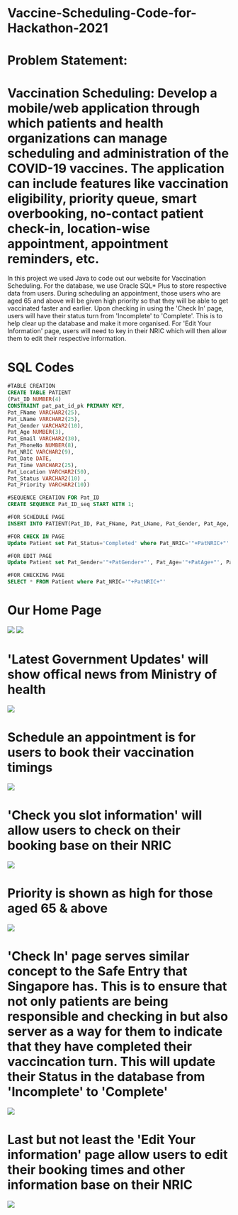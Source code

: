 # Vaccine-Scheduling-Code-for-Hackathon-2021
# Problem Statement: 
# Vaccination Scheduling: Develop a mobile/web application through which patients and health organizations can manage scheduling and administration of the COVID-19 vaccines. The application can include features like vaccination eligibility, priority queue, smart overbooking, no-contact patient check-in, location-wise appointment, appointment reminders, etc.

In this project we used Java to code out our website for Vaccination Scheduling. For the database, we use Oracle SQL* Plus to store respective data from users. During scheduling an appointment, those users who are aged 65 and above will be given high priority so that they will be able to get vaccinated faster and earlier. Upon checking in using the 'Check In' page, users will have their status turn from 'Incomplete' to 'Complete'. This is to help clear up the database and make it more organised. For 'Edit Your Information' page, users will need to key in their NRIC which will then allow them to edit their respective information.

# SQL Codes
```sql
#TABLE CREATION
CREATE TABLE PATIENT
(Pat_ID NUMBER(4)
CONSTRAINT pat_pat_id_pk PRIMARY KEY,
Pat_FName VARCHAR2(25),
Pat_LName VARCHAR2(25),
Pat_Gender VARCHAR2(10),
Pat_Age NUMBER(3),
Pat_Email VARCHAR2(30),
Pat_PhoneNo NUMBER(8),
Pat_NRIC VARCHAR2(9),
Pat_Date DATE,
Pat_Time VARCHAR2(25),
Pat_Location VARCHAR2(50),
Pat_Status VARCHAR2(10) ,
Pat_Priority VARCHAR2(10))

#SEQUENCE CREATION FOR Pat_ID
CREATE SEQUENCE Pat_ID_seq START WITH 1;
```

```sql
#FOR SCHEDULE PAGE
INSERT INTO PATIENT(Pat_ID, Pat_FName, Pat_LName, Pat_Gender, Pat_Age, Pat_Email, Pat_PhoneNo, Pat_NRIC, Pat_Date, Pat_Time, Pat_Location) VALUES (Pat_ID_seq.NEXTVAL,'"+PatFName+"','"+PatLName+"', '"+PatGender+"', '"+PatAge+"', '"+PatEmail+"', '"+PatPhone+"', '"+PatNRIC+"' ,TO_DATE('" + PatDate + "','YYYY-MM-DD'),'"+PatTime+"', '"+PatLocation+"'

#FOR CHECK IN PAGE
Update Patient set Pat_Status='Completed' where Pat_NRIC='"+PatNRIC+"'

#FOR EDIT PAGE
Update Patient set Pat_Gender='"+PatGender+"', Pat_Age='"+PatAge+"', Pat_Email='"+PatEmail+"', Pat_PhoneNo='"+PatPhone+"', Pat_Date = TO_DATE('" + PatDate + "','YYYY-MM-DD'), Pat_Time ='"+PatTime+"', Pat_Location = '"+PatLocation+"' where Pat_NRIC='"+PatNRIC+"'

#FOR CHECKING PAGE
SELECT * FROM Patient where Pat_NRIC='"+PatNRIC+"'
```

# Our Home Page
![](Images/Main1.JPG)
![](Images/Main2.JPG)

# 'Latest Government Updates' will show offical news from Ministry of health
![](Images/Offical.JPG)

# Schedule an appointment is for users to book their vaccination timings
![](Images/Schedule.JPG)

# 'Check you slot information' will allow users to check on their booking base on their NRIC
![](Images/Check.JPG)
# Priority is shown as high for those aged 65 & above
![](Images/Schedule2.JPG)

# 'Check In' page serves similar concept to the Safe Entry that Singapore has. This is to ensure that not only patients are being responsible and checking in but also server as a way for them to indicate that they have completed their vaccincation turn. This will update their Status in the database from 'Incomplete' to 'Complete'
![](Images/Checkin.JPG)

# Last but not least the 'Edit Your information' page allow users to edit their booking times and other information base on their NRIC
![](Images/Edit.JPG)

